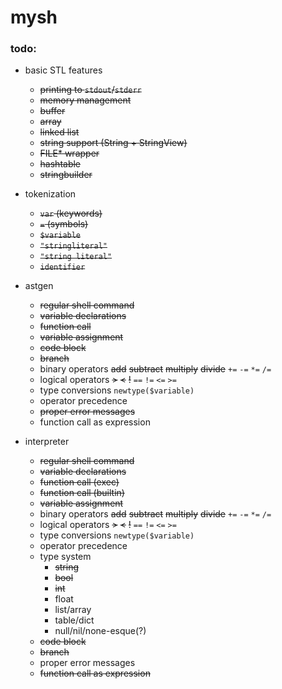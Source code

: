 # mysh

### todo:

* basic STL features
  * ~~printing to `stdout`/`stderr`~~
  * ~~memory management~~
  * ~~buffer~~
  * ~~array~~
  * ~~linked list~~
  * ~~string support (String + StringView)~~
  * ~~FILE* wrapper~~
  * ~~hashtable~~
  * ~~stringbuilder~~

* tokenization
  * ~~`var` (keywords)~~
  * ~~`=` (symbols)~~
  * ~~`$variable`~~
  * ~~`"stringliteral"`~~
  * ~~`"string literal"`~~
  * ~~`identifier`~~

* astgen
  * ~~regular shell command~~
  * ~~variable declarations~~
  * ~~function call~~
  * ~~variable assignment~~
  * ~~code block~~
  * ~~branch~~
  * binary operators ~~add~~ ~~subtract~~ ~~multiply~~ ~~divide~~ `+=` `-=` `*=` `/=`
  * logical operators ~~>~~ ~~<~~ ~~!~~ `==` `!=` `<=` `>=`
  * type conversions `newtype($variable)`
  * operator precedence
  * ~~proper error messages~~
  * function call as expression
  

* interpreter
  * ~~regular shell command~~
  * ~~variable declarations~~
  * ~~function call (exec)~~
  * ~~function call (builtin)~~
  * ~~variable assignment~~
  * binary operators ~~add~~ ~~subtract~~ ~~multiply~~ ~~divide~~ `+=` `-=` `*=` `/=`
  * logical operators ~~>~~ ~~<~~ ~~!~~ `==` `!=` `<=` `>=`
  * type conversions `newtype($variable)`
  * operator precedence
  * type system
    * ~~string~~
    * ~~bool~~
    * ~~int~~
    * float
    * list/array
    * table/dict
    * null/nil/none-esque(?)
  * ~~code block~~
  * ~~branch~~
  * proper error messages
  * ~~function call as expression~~
